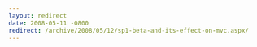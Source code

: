 ```yaml
---
layout: redirect
date: 2008-05-11 -0800
redirect: /archive/2008/05/12/sp1-beta-and-its-effect-on-mvc.aspx/
---
```

